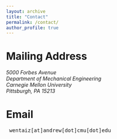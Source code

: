 ```yaml
---
layout: archive
title: "Contact"
permalink: /contact/
author_profile: true
---
```

# Mailing Address
<address>
  5000 Forbes Avenue<br />Department of Mechanical Engineering<br />Carnegie Mellon University<br />Pittsburgh, PA 15213
</address>

# Email
<pre>
 wentaiz[at]andrew[dot]cmu[dot]edu
</pre>